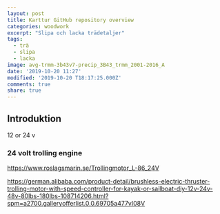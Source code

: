 ```yaml
---
layout: post
title: Karttur GitHub repository overview
categories: woodwork
excerpt: "Slipa och lacka trädetaljer"
tags:
  - trä
  - slipa
  - lacka
image: avg-trmm-3b43v7-precip_3B43_trmm_2001-2016_A
date: '2019-10-20 11:27'
modified: '2019-10-20 T18:17:25.000Z'
comments: true
share: true
---
```



## Introduktion


12 or 24 v

### 24 volt trolling engine

https://www.roslagsmarin.se/Trollingmotor_L-86_24V

https://german.alibaba.com/product-detail/brushless-electric-thruster-trolling-motor-with-speed-controller-for-kayak-or-sailboat-diy-12v-24v-48v-80lbs-180lbs-108714206.html?spm=a2700.galleryofferlist.0.0.69705a477vI08V
